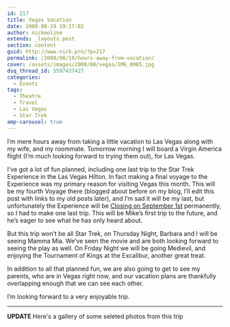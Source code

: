 ```yaml
---
id: 217
title: Vegas Vacation
date: 2008-08-19 19:17:02
author: nickmoline
extends: _layouts.post
section: content
guid: http://www.nick.pro/?p=217
permalink: /2008/08/19/hours-away-from-vacation/
cover: /assets/images/2008/08/vegas/IMG_0065.jpg
dsq_thread_id: 5597437427
categories:
  - Events
tags:
  - Theatre
  - Travel
  - Las Vegas
  - Star Trek
amp-carousel: true
---
```

I&#8217;m mere hours away from taking a little vacation to Las Vegas along with my wife, and my roommate. Tomorrow morning I will board a Virgin America flight (I&#8217;m much looking forward to trying them out), for Las Vegas.

<!--more-->

I&#8217;ve got a lot of fun planned, including one last trip to the Star Trek Experience in the Las Vegas Hilton. In fact making a final voyage to the Experience was my <span class="removed_link" title="http://www.holodeck3.com/event/2008/08/21/holodeck-3-meetup-star-trek-experience">primary reason</span> for visiting Vegas this month. This will be my fourth Voyage there (blogged about before on my blog, I&#8217;ll edit this post with links to my old posts later), and I&#8217;m sad it will be my last, but unfortunately the Experience will be [Closing on September 1st](http://trekmovie.com/2008/06/29/star-trek-the-experience-closing-in-september/) permanently, so I had to make one last trip. This will be Mike&#8217;s first trip to the future, and he&#8217;s eager to see what he has only heard about.

But this trip won&#8217;t be all Star Trek, on Thursday Night, Barbara and I will be seeing Mamma Mia. We&#8217;ve seen the movie and are both looking forward to seeing the play as well. On Friday Night we will be going Medievil, and enjoying the Tournament of Kings at the Excalibur, another great treat.

In addition to all that planned fun, we are also going to get to see my parents, who are in Vegas right now, and our vacation plans are thankfully overlapping enough that we can see each other.

I&#8217;m looking forward to a very enjoyable trip.

***

**UPDATE** Here's a gallery of some seleted photos from this trip

<amp-carousel lightbox width="1600" height="1600" layout="responsive" type="slides">
   <amp-img src="{{ $page->baseUrl }}/assets/images/2008/08/vegas/IMG_0098.jpg" title="Virgin America Sign" alt="Virgin America Sign" width="1200" height="1600" layout="responsive"></amp-img>
   <amp-img src="{{ $page->baseUrl }}/assets/images/2008/08/vegas/IMG_0007.jpg" title="Welcome to Las Vegas" alt="Welcome to Las Vegas" width="1200" height="1600" layout="responsive"></amp-img>
   <amp-img src="{{ $page->baseUrl }}/assets/images/2008/08/vegas/IMG_0009.jpg" title="Cancun Resort, Las Vegas" alt="Cancun Resort, Las Vegas" width="1600" height="1200" layout="responsive"></amp-img>
   <amp-img src="{{ $page->baseUrl }}/assets/images/2008/08/vegas/100_0966.jpg" title="Meeting up with my Parents" alt="Meeting up with my Parents" width="2832" height="2128" layout="responsive"></amp-img>
   <amp-img src="{{ $page->baseUrl }}/assets/images/2008/08/vegas/IMG_0015.jpg" title="Rainforest Cafe, Las Vegas" alt="Rainforest Cafe, Las Vegas" width="1200" height="1600" layout="responsive"></amp-img>
   <amp-img src="{{ $page->baseUrl }}/assets/images/2008/08/vegas/IMG_0017.jpg" title="Rainforest Cafe, Las Vegas" alt="Rainforest Cafe, Las Vegas" width="1600" height="1200" layout="responsive"></amp-img>
   <amp-img src="{{ $page->baseUrl }}/assets/images/2008/08/vegas/IMG_0015.jpg" title="MGM Grand, Las Vegas" alt="MGM Grand, Las Vegas" width="1200" height="1600" layout="responsive"></amp-img>
   <amp-img src="{{ $page->baseUrl }}/assets/images/2008/08/vegas/IMG_0028.jpg" title="Mamma Mia, Mandalay Bay" alt="Mamma Mia, Mandalay Bay" width="1200" height="1600" layout="responsive"></amp-img>
   <amp-img src="{{ $page->baseUrl }}/assets/images/2008/08/vegas/IMG_0029.jpg" title="Mamma Mia, Mandalay Bay" alt="Mamma Mia, Mandalay Bay" width="1600" height="1200" layout="responsive"></amp-img>
   <amp-img src="{{ $page->baseUrl }}/assets/images/2008/08/vegas/IMG_0031.jpg" title="Star Trek: The Experience (1 week before closure)" alt="Star Trek: The Experience (1 week before closure)" width="1200" height="1600" layout="responsive"></amp-img>
   <amp-img src="{{ $page->baseUrl }}/assets/images/2008/08/vegas/IMG_0032.jpg" title="Star Trek: The Experience (1 week before closure)" alt="Star Trek: The Experience (1 week before closure)" width="1600" height="1200" layout="responsive"></amp-img>
   <amp-img src="{{ $page->baseUrl }}/assets/images/2008/08/vegas/IMG_0034.jpg" title="Star Trek: The Experience (1 week before closure)" alt="Star Trek: The Experience (1 week before closure)" width="1200" height="1600" layout="responsive"></amp-img>
   <amp-img src="{{ $page->baseUrl }}/assets/images/2008/08/vegas/IMG_0041.jpg" title="Star Trek: The Experience (1 week before closure)" alt="Star Trek: The Experience (1 week before closure)" width="1600" height="1200" layout="responsive"></amp-img>
   <amp-img src="{{ $page->baseUrl }}/assets/images/2008/08/vegas/IMG_0044.jpg" title="Star Trek: The Experience (1 week before closure)" alt="Star Trek: The Experience (1 week before closure)" width="1600" height="1200" layout="responsive"></amp-img>
   <amp-img src="{{ $page->baseUrl }}/assets/images/2008/08/vegas/IMG_0065.jpg" title="Star Trek: The Experience (1 week before closure)" alt="Star Trek: The Experience (1 week before closure)" width="1600" height="1200" layout="responsive"></amp-img>
   <amp-img src="{{ $page->baseUrl }}/assets/images/2008/08/vegas/IMG_0067.jpg" title="Star Trek: The Experience (1 week before closure)" alt="Star Trek: The Experience (1 week before closure)" width="1200" height="1600" layout="responsive"></amp-img>
   <amp-img src="{{ $page->baseUrl }}/assets/images/2008/08/vegas/IMG_0070.jpg" title="Star Trek: The Experience (1 week before closure)" alt="Star Trek: The Experience (1 week before closure)" width="1600" height="1200" layout="responsive"></amp-img>
   <amp-img src="{{ $page->baseUrl }}/assets/images/2008/08/vegas/IMG_0071.jpg" title="Star Trek: The Experience (1 week before closure)" alt="Star Trek: The Experience (1 week before closure)" width="1600" height="1200" layout="responsive"></amp-img>
   <amp-img src="{{ $page->baseUrl }}/assets/images/2008/08/vegas/IMG_0072.jpg" title="Star Trek: The Experience (1 week before closure)" alt="Star Trek: The Experience (1 week before closure)" width="1600" height="1200" layout="responsive"></amp-img>
   <amp-img src="{{ $page->baseUrl }}/assets/images/2008/08/vegas/IMG_0073.jpg" title="Tournament of Kings, The Exalibur" alt="Tournament of Kings, The Exalibur" width="1600" height="1200" layout="responsive"></amp-img>
   <amp-img src="{{ $page->baseUrl }}/assets/images/2008/08/vegas/IMG_0075.jpg" title="Tournament of Kings, The Exalibur" alt="Tournament of Kings, The Exalibur" width="1600" height="1200" layout="responsive"></amp-img>
   <amp-img src="{{ $page->baseUrl }}/assets/images/2008/08/vegas/IMG_0076.jpg" title="The Exalibur, Las Vegas" alt="The Exalibur, Las Vegas" width="1200" height="1600" layout="responsive"></amp-img>
   <amp-img src="{{ $page->baseUrl }}/assets/images/2008/08/vegas/IMG_0078.jpg" title="The Exalibur, Las Vegas" alt="The Exalibur, Las Vegas" width="1200" height="1600" layout="responsive"></amp-img>
   <amp-img src="{{ $page->baseUrl }}/assets/images/2008/08/vegas/IMG_0090.jpg" title="Back at the Las Vegas Airport" alt="Back at the Las Vegas Airport" width="1600" height="1200" layout="responsive"></amp-img>
</amp-carousel>



